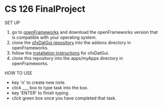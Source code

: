 # CS 126 FinalProject

SET UP
1. go to [openFrameworks](http://openframeworks.cc/download/) and download the openFrameworks
version that is compatible with your operating system.
2. clone the [ofxDatGui repository](git@github.com:braitsch/ofxDatGui.git)
into the addons directory in openFrameworks.
3. follow the [installation instructions](http://braitsch.github.io/ofxDatGui/index.html#installation)
for ofxDatGui.
4. clone this repository into the apps/myApps directory in openFrameworks.

HOW TO USE
* key 'n' to create new note.
* click ___ box to type task into the box.
* key 'ENTER' to finish typing.
* click green box once you have completed that task.
